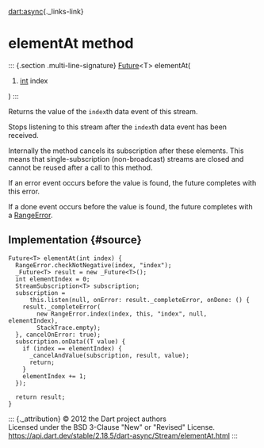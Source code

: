 [dart:async](../../dart-async/dart-async-library){._links-link}

elementAt method
================

::: {.section .multi-line-signature}
[Future](../future-class)\<T\> elementAt(

1.  [int](../../dart-core/int-class) index

)
:::

Returns the value of the `index`th data event of this stream.

Stops listening to this stream after the `index`th data event has been
received.

Internally the method cancels its subscription after these elements.
This means that single-subscription (non-broadcast) streams are closed
and cannot be reused after a call to this method.

If an error event occurs before the value is found, the future completes
with this error.

If a done event occurs before the value is found, the future completes
with a [RangeError](../../dart-core/rangeerror-class).

Implementation {#source}
--------------

``` {.language-dart data-language="dart"}
Future<T> elementAt(int index) {
  RangeError.checkNotNegative(index, "index");
  _Future<T> result = new _Future<T>();
  int elementIndex = 0;
  StreamSubscription<T> subscription;
  subscription =
      this.listen(null, onError: result._completeError, onDone: () {
    result._completeError(
        new RangeError.index(index, this, "index", null, elementIndex),
        StackTrace.empty);
  }, cancelOnError: true);
  subscription.onData((T value) {
    if (index == elementIndex) {
      _cancelAndValue(subscription, result, value);
      return;
    }
    elementIndex += 1;
  });

  return result;
}
```

::: {._attribution}
© 2012 the Dart project authors\
Licensed under the BSD 3-Clause \"New\" or \"Revised\" License.\
<https://api.dart.dev/stable/2.18.5/dart-async/Stream/elementAt.html>
:::
